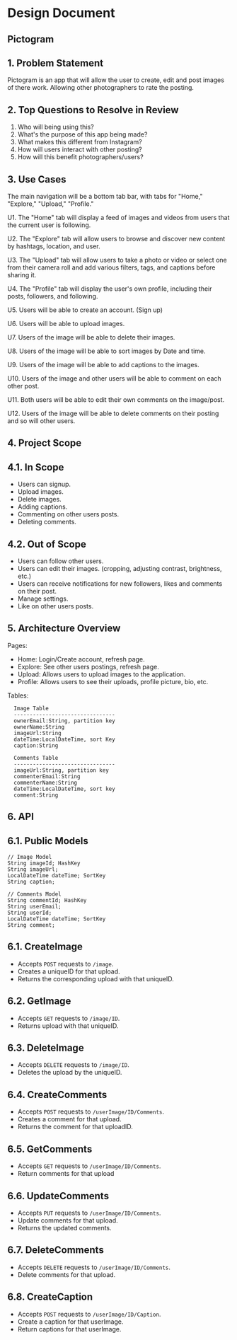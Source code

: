 # Design Document

## Pictogram

## 1. Problem Statement
Pictogram is an app that will allow the user to create, edit and post images of there work. Allowing other photographers to 
rate the posting. 

## 2. Top Questions to Resolve in Review
1. Who will being using this?
2. What's the purpose of this app being made?
3. What makes this different from Instagram?
4. How will users interact with other posting?
5. How will this benefit photographers/users?

## 3. Use Cases
The main navigation will be a bottom tab bar, with tabs for "Home," "Explore," "Upload," "Profile."

U1. The "Home" tab will display a feed of images and videos from users that the current user is following.

U2. The "Explore" tab will allow users to browse and discover new content by hashtags, location, and user.

U3. The "Upload" tab will allow users to take a photo or video or select one from their camera roll and add various filters, tags, and captions before sharing it.

U4. The "Profile" tab will display the user's own profile, including their posts, followers, and following.

U5. Users will be able to create an account. (Sign up)

U6. Users will be able to upload images.

U7. Users of the image will be able to delete their images.

U8. Users of the image will be able to sort images by Date and time.

U9. Users of the image will be able to add captions to the images.

U10. Users of the image and other users will be able to comment on each other post.

U11. Both users will be able to edit their own comments on the image/post.

U12. Users of the image will be able to delete comments on their posting and so will other users.


## 4. Project Scope
## 4.1. In Scope
* Users can signup.
* Upload images.
* Delete images.
* Adding captions.
* Commenting on other users posts.
* Deleting comments.


## 4.2. Out of Scope
* Users can follow other users.
* Users can edit their images. (cropping, adjusting contrast, brightness, etc.)
* Users can receive notifications for new followers, likes and comments on their post.
* Manage settings.
* Like on other users posts.

## 5. Architecture Overview
Pages:
* Home: Login/Create account, refresh page.
* Explore: See other users postings, refresh page.
* Upload: Allows users to upload images to the application.
* Profile: Allows users to see their uploads, profile picture, bio, etc.

Tables:
```
  Image Table
  --------------------------------
  ownerEmail:String, partition key
  ownerName:String
  imageUrl:String
  dateTime:LocalDateTime, sort Key
  caption:String
```
```
  Comments Table
  --------------------------------
  imageUrl:String, partition key
  commenterEmail:String
  commenterName:String
  dateTime:LocalDateTime, sort key
  comment:String
```
## 6. API
## 6.1. Public Models
```
// Image Model
String imageId; HashKey
String imageUrl;
LocalDateTime dateTime; SortKey
String caption;
```
``` 
// Comments Model
String commentId; HashKey
String userEmail; 
String userId;
LocalDateTime dateTime; SortKey
String comment;
```
## 6.1. CreateImage
* Accepts `POST` requests to `/image`.
* Creates a uniqueID for that upload.
* Returns the corresponding upload with that uniqueID.
## 6.2. GetImage
* Accepts `GET` requests to `/image/ID`.
* Returns upload with that uniqueID.
## 6.3. DeleteImage
* Accepts `DELETE` requests to `/image/ID`.
* Deletes the upload by the uniqueID.
## 6.4. CreateComments
* Accepts `POST` requests to `/userImage/ID/Comments`.
* Creates a comment for that upload.
* Returns the comment for that uploadID.
## 6.5. GetComments
* Accepts `GET` requests to `/userImage/ID/Comments`.
* Return comments for that upload
## 6.6. UpdateComments
* Accepts `PUT` requests to `/userImage/ID/Comments`.
* Update comments for that upload.
* Returns the updated comments.
## 6.7. DeleteComments
* Accepts `DELETE` requests to `/userImage/ID/Comments`.
* Delete comments for that upload.
## 6.8. CreateCaption
* Accepts `POST` requests to `/userImage/ID/Caption`.
* Create a caption for that userImage.
* Return captions for that userImage.


